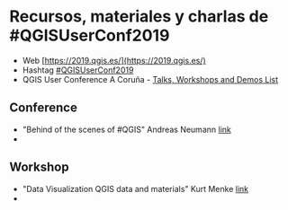 # Recursos, materiales y charlas de #QGISUserConf2019

- Web [https://2019.qgis.es/](https://2019.qgis.es/)
- Hashtag [#QGISUserConf2019](https://twitter.com/search?f=tweets&vertical=default&q=%23QGISUserConf2019)
- QGIS User Conference A Coruña - [Talks, Workshops and Demos List](https://docs.google.com/spreadsheets/d/1jscFi1QmcaaHmc6XmvbKMXkg9vWyQ8OttmMnkC9QLr0/edit#gid=1257947789)

## Conference

- "Behind of the scenes of #QGIS" Andreas Neumann [link](https://docs.google.com/presentation/d/15fBntItxpOk3V8ZVmg0g6Ox5-ZylInN2zVpVBSrKi6k/edit?usp=sharing)
- 


## Workshop
- "Data Visualization QGIS data and materials" Kurt Menke [link](https://drive.google.com/file/d/1TNqZowEsx1VHds-XpDGV-UvznA9sWYQk/view)
- 
